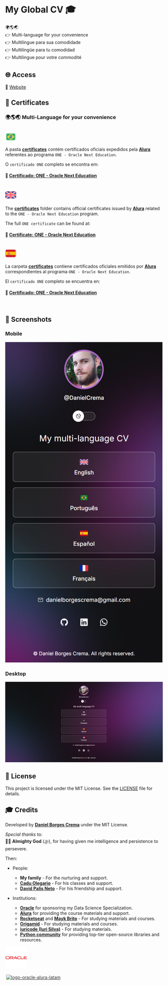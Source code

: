 # My Global CV 🎓
🌍🌎🌏  
👉 Multi-language for your convenience  
👉 Multilíngue para sua comodidade  
👉 Multilingüe para tu comodidad  
👉 Multilingue pour votre commodité  

## 🌐 Access
🔗 [Website]()

## 📜 Certificates

### 🌍🌎🌏 Multi-Language for your convenience

<br/>

<img src="./assets/icon-flag-br.svg" width="35"/>

A pasta [**certificates**](./certificates/) contém certificados oficiais expedidos pela [**Alura**](https://www.alura.com.br) referentes ao programa `ONE - Oracle Next Education`.

O `certificado ONE` completo se encontra em:

#### 🔗 [**Certificado: ONE - Oracle Next Education**](./certificates/Daniel%20Borges%20Crema%20-%20Programa%20ONE%20Certificado.pdf)
<br/>
<img src="./assets/icon-flag-en.svg" width="35"/>

The [**certificates**](./certificates/) folder contains official certificates issued by [**Alura**](https://www.alura.com.br) related to the `ONE - Oracle Next Education` program.

The full `ONE certificate` can be found at:
#### 🔗 [**Certificate: ONE - Oracle Next Education**](./certificates/Daniel%20Borges%20Crema%20-%20Program%20ONE%20Certificate.pdf)
<br/>
<img src="./assets/icon-flag-es.svg" width="35"/>

La carpeta [**certificates**](./certificates/) contiene certificados oficiales emitidos por [**Alura**](https://www.alura.com.br) correspondientes al programa `ONE - Oracle Next Education`.

El `certificado ONE` completo se encuentra en:
#### 🔗 [**Certificado: ONE - Oracle Next Education**](./certificates/Daniel%20Borges%20Crema%20-%20Programa%20ONE%20Certificado%20-%20Es.pdf)
<br/>

## 📸 Screenshots
### Mobile
![Screenshot Mobile](./screenshot-mobile.png)
### Desktop
![Screenshot Desktop](./screenshot-desktop.png)

## 📝 License
This project is licensed under the MIT License. See the [LICENSE](LICENSE) file for details.

## 🎓 Credits
Developed by [**Daniel Borges Crema**](https://github.com/DanielCrema) under the MIT License.


*Special thanks* to:  
🕋🤲 **Almighty God** (ﷻ), for having given me intelligence and persistence to persevere.

Then:

- People:
    - **My family** - For the nurturing and support.
    - [**Cadu Olegario**](https://github.com/CaduOlegario) - For his classes and support.
    - [**David Palis Neto**](https://github.com/dpalisn) - For his friendship and support.

- Institutions:
    - [**Oracle**](https://www.oracle.com/) for sponsoring my Data Science Specialization.
    - [**Alura**](https://www.alura.com.br/) for providing the course materials and support.
    - [**Rocketseat**](https://www.rocketseat.com.br/) and [**Mayk Brito**](https://github.com/maykbrito) - For studying materials and courses.
    - [**Origamid**](https://www.origamid.com/) - For studying materials and courses.
    - [**iuricode (Iuri Silva)**](https://github.com/iuricode) - For studying materials.
    - [**Python community**](https://www.python.org/) for providing top-tier open-source libraries and resources.

<p>
    <a href="https://github.com/DanielCrema/oracle_one-data-science-course/blob/main/certificates/Daniel%20Borges%20Crema%20-%20Program%20ONE%20Certificate.pdf" target="_blank" rel="noreferrer">
        <img src="https://raw.githubusercontent.com/devicons/devicon/ca28c779441053191ff11710fe24a9e6c23690d6/icons/oracle/oracle-original.svg" alt="logo-oracle" style="width: 70px"/>  
    </a>
</p>
<p>
    <a href="https://github.com/DanielCrema/oracle_one-data-science-course/blob/main/certificates/Daniel%20Borges%20Crema%20-%20Programa%20ONE%20Certificado%20-%20Es.pdf" target="_blank" rel="noreferrer">
        <img src="https://moebius78.github.io/moebius78-sprint03-aluraONE.github.io/assets/Oracle_Alura.png" alt="logo-oracle-alura-latam" style="width: 115px; background: #FCFCFC; color: #333; padding: 2px 3px"/>  
    </a>
</p>